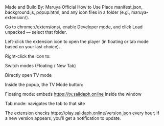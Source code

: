 
Made and Build By: Maruya Official
How to Use
Place manifest.json, background.js, popup.html, and any icon files in a folder (e.g., maruya-extension/).

Go to chrome://extensions/, enable Developer mode, and click Load unpacked — select that folder.

Left-click the extension icon to open the player (in floating or tab mode based on your last choice).

Right-click the icon to:

Switch modes (Floating / New Tab)

Directly open TV mode

Inside the popup, the TV Mode button:

Floating mode: embeds https://tv.salidaph.online inside the window

Tab mode: navigates the tab to that site

The extension checks https://play.salidaph.online/version.json every hour; if a new version appears, you'll get a notification to update.

